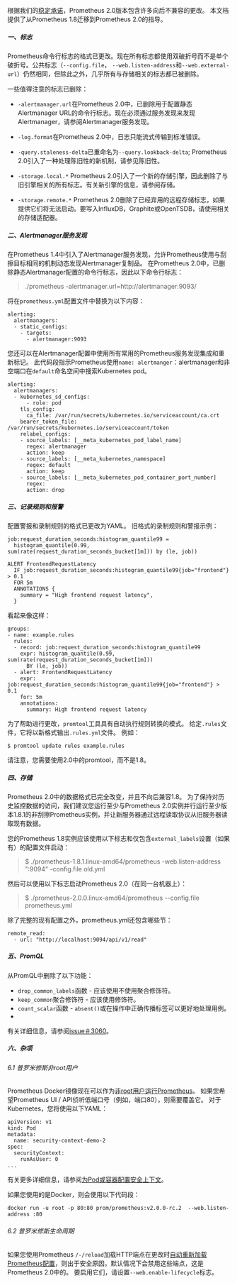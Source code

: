 根据我们的[稳定承诺](https://prometheus.io/blog/2016/07/18/prometheus-1-0-released/#fine-print)，Prometheus 2.0版本包含许多向后不兼容的更改。 本文档提供了从Prometheus 1.8迁移到Prometheus 2.0的指导。

##### 一、标志
Prometheus命令行标志的格式已更改。现在所有标志都使用双破折号而不是单个破折号。公共标志（`--config.file`， `--web.listen-address`和`--web.external-url`）仍然相同，但除此之外，几乎所有与存储相关的标志都已被删除。

一些值得注意的标志已删除：

- `-alertmanager.url`在Prometheus 2.0中，已删除用于配置静态Alertmanager URL的命令行标志。现在必须通过服务发现来发现Alertmanager，请参阅Alertmanager服务发现。

- `-log.format`在Prometheus 2.0中，日志只能流式传输到标准错误。

- `-query.staleness-delta`已重命名为`--query.lookback-delta`; Prometheus 2.0引入了一种处理陈旧性的新机制，请参见陈旧性。

- `-storage.local.*` Prometheus 2.0引入了一个新的存储引擎，因此删除了与旧引擎相关的所有标志。有关新引擎的信息，请参阅存储。

- `-storage.remote.*` Prometheus 2.0删除了已经弃用的远程存储标志，如果提供它们将无法启动。要写入InfluxDB，Graphite或OpenTSDB，请使用相关的存储适配器。

##### 二、Alertmanager服务发现
在Prometheus 1.4中引入了Alertmanager服务发现，允许Prometheus使用与刮擦目标相同的机制动态发现Alertmanager复制品。 在Prometheus 2.0中，已删除静态Alertmanager配置的命令行标志，因此以下命令行标志：
> ./prometheus -alertmanager.url=http://alertmanager:9093/

将在`prometheus.yml`配置文件中替换为以下内容：
```
alerting:
  alertmanagers:
  - static_configs:
    - targets:
      - alertmanager:9093
```
您还可以在Alertmanager配置中使用所有常用的Prometheus服务发现集成和重新标记。 此代码段指示Prometheus使用`name: alertmanger`：alertmanager和非空端口在`default`命名空间中搜索Kubernetes pod。
```
alerting:
  alertmanagers:
  - kubernetes_sd_configs:
      - role: pod
    tls_config:
      ca_file: /var/run/secrets/kubernetes.io/serviceaccount/ca.crt
    bearer_token_file: /var/run/secrets/kubernetes.io/serviceaccount/token
    relabel_configs:
    - source_labels: [__meta_kubernetes_pod_label_name]
      regex: alertmanager
      action: keep
    - source_labels: [__meta_kubernetes_namespace]
      regex: default
      action: keep
    - source_labels: [__meta_kubernetes_pod_container_port_number]
      regex:
      action: drop
```
##### 三、记录规则和报警
配置警报和录制规则的格式已更改为YAML。 旧格式的录制规则和警报示例：
```
job:request_duration_seconds:histogram_quantile99 =
  histogram_quantile(0.99, sum(rate(request_duration_seconds_bucket[1m])) by (le, job))

ALERT FrontendRequestLatency
  IF job:request_duration_seconds:histogram_quantile99{job="frontend"} > 0.1
  FOR 5m
  ANNOTATIONS {
    summary = "High frontend request latency",
  }
```
看起来像这样：
```
groups:
- name: example.rules
  rules:
  - record: job:request_duration_seconds:histogram_quantile99
    expr: histogram_quantile(0.99, sum(rate(request_duration_seconds_bucket[1m]))
      BY (le, job))
  - alert: FrontendRequestLatency
    expr: job:request_duration_seconds:histogram_quantile99{job="frontend"} > 0.1
    for: 5m
    annotations:
      summary: High frontend request latency
```
为了帮助进行更改，`promtool`工具具有自动执行规则转换的模式。 给定`.rules`文件，它将以新格式输出`.rules.yml`文件。 例如：
```
$ promtool update rules example.rules
```
请注意，您需要使用2.0中的promtool，而不是1.8。
##### 四、存储
Prometheus 2.0中的数据格式已完全改变，并且不向后兼容1.8。 为了保持对历史监控数据的访问，我们建议您运行至少与Prometheus 2.0实例并行运行至少版本1.8.1的非刮擦Prometheus实例，并让新服务器通过远程读取协议从旧服务器读取现有数据。

您的Prometheus 1.8实例应该使用以下标志和仅包含`external_labels`设置（如果有）的配置文件启动：
> $ ./prometheus-1.8.1.linux-amd64/prometheus -web.listen-address ":9094" -config.file old.yml

然后可以使用以下标志启动Prometheus 2.0（在同一台机器上）：
> $ ./prometheus-2.0.0.linux-amd64/prometheus --config.file prometheus.yml

除了完整的现有配置之外，prometheus.yml还包含哪些节：
```
remote_read:
  - url: "http://localhost:9094/api/v1/read"
```
##### 五、PromQL
从PromQL中删除了以下功能：

- `drop_common_labels`函数 - 应该使用不使用聚合修饰符。
- `keep_common`聚合修饰符 - 应该使用修饰符。
- `count_scalar`函数 - `absent()`或在操作中正确传播标签可以更好地处理用例。
- 
有关详细信息，请参阅[issue＃3060](https://github.com/prometheus/prometheus/issues/3060)。

##### 六、杂项
###### 6.1 普罗米修斯非root用户
Prometheus Docker镜像现在可以作为[非root用户运行Prometheus](https://github.com/prometheus/prometheus/pull/2859)。 如果您希望Prometheus UI / API侦听低端口号（例如，端口80），则需要覆盖它。 对于Kubernetes，您将使用以下YAML：
```
apiVersion: v1
kind: Pod
metadata:
  name: security-context-demo-2
spec:
  securityContext:
    runAsUser: 0
...
```
有关更多详细信息，请参阅[为Pod或容器配置安全上下文](https://kubernetes.io/docs/tasks/configure-pod-container/security-context/)。

如果您使用的是Docker，则会使用以下代码段：
```
docker run -u root -p 80:80 prom/prometheus:v2.0.0-rc.2  --web.listen-address :80
```
###### 6.2 普罗米修斯生命周期
如果您使用Prometheus `/-/reload`加载HTTP端点在更改时[自动重新加载Prometheus配置](https://prometheus.io/docs/prometheus/latest/configuration/configuration/)，则出于安全原因，默认情况下会禁用这些端点，这是Prometheus 2.0中的。 要启用它们，请设置`--web.enable-lifecycle`标志。
